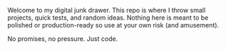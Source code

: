 Welcome to my digital junk drawer.
This repo is where I throw small projects, quick tests, and random ideas.
Nothing here is meant to be polished or production-ready so use at your own risk (and amusement).

No promises, no pressure. Just code.
